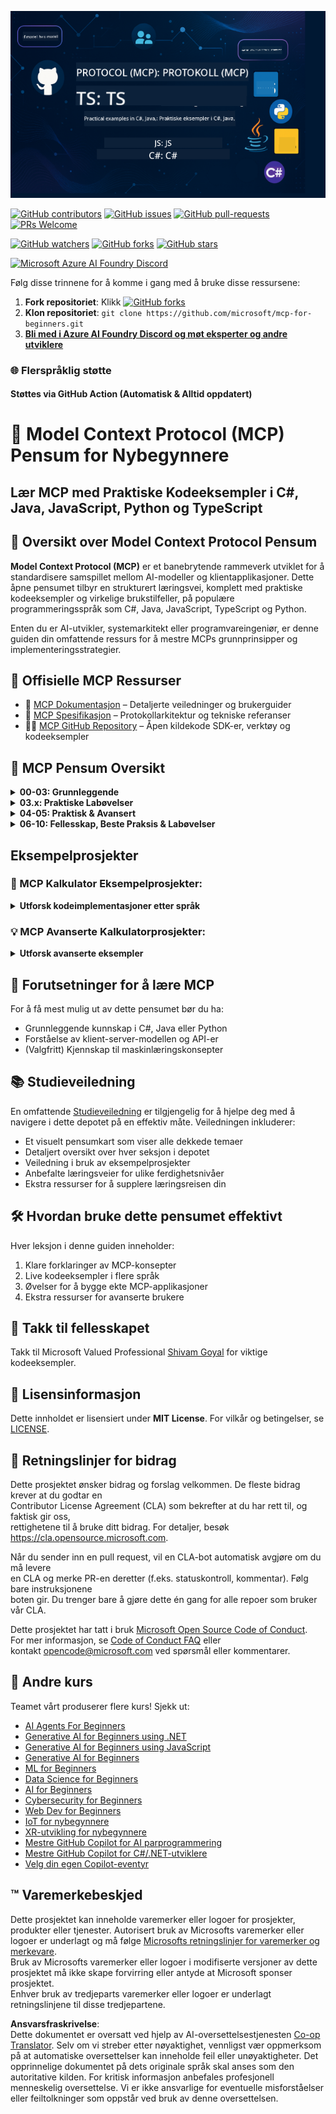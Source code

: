 <!--
CO_OP_TRANSLATOR_METADATA:
{
  "original_hash": "a94f85d76c34db9e2230c3d70787d320",
  "translation_date": "2025-06-27T15:07:40+00:00",
  "source_file": "README.md",
  "language_code": "no"
}
-->
![MCP-for-beginners](../../translated_images/mcp-beginners.2ce2b317996369ff66c5b72e25eff9d4288ab2741fc70c0b4e523d1ae1e249fd.no.png) 

[![GitHub contributors](https://img.shields.io/github/contributors/microsoft/mcp-for-beginners.svg)](https://GitHub.com/microsoft/mcp-for-beginners/graphs/contributors)
[![GitHub issues](https://img.shields.io/github/issues/microsoft/mcp-for-beginners.svg)](https://GitHub.com/microsoft/mcp-for-beginners/issues)
[![GitHub pull-requests](https://img.shields.io/github/issues-pr/microsoft/mcp-for-beginners.svg)](https://GitHub.com/microsoft/mcp-for-beginners/pulls)
[![PRs Welcome](https://img.shields.io/badge/PRs-welcome-brightgreen.svg?style=flat-square)](http://makeapullrequest.com)

[![GitHub watchers](https://img.shields.io/github/watchers/microsoft/mcp-for-beginners.svg?style=social&label=Watch)](https://GitHub.com/microsoft/mcp-for-beginners/watchers)
[![GitHub forks](https://img.shields.io/github/forks/microsoft/mcp-for-beginners.svg?style=social&label=Fork)](https://GitHub.com/microsoft/mcp-for-beginners/fork)
[![GitHub stars](https://img.shields.io/github/stars/microsoft/mcp-for-beginners?style=social&label=Star)](https://GitHub.com/microsoft/mcp-for-beginners/stargazers)


[![Microsoft Azure AI Foundry Discord](https://dcbadge.vercel.app/api/server/ByRwuEEgH4)](https://discord.com/invite/ByRwuEEgH4)


Følg disse trinnene for å komme i gang med å bruke disse ressursene:
1. **Fork repositoriet**: Klikk [![GitHub forks](https://img.shields.io/github/forks/microsoft/mcp-for-beginners.svg?style=social&label=Fork)](https://GitHub.com/microsoft/mcp-for-beginners/fork)
2. **Klon repositoriet**:   `git clone https://github.com/microsoft/mcp-for-beginners.git`
3. [**Bli med i Azure AI Foundry Discord og møt eksperter og andre utviklere**](https://discord.com/invite/ByRwuEEgH4)


### 🌐 Flerspråklig støtte

#### Støttes via GitHub Action (Automatisk & Alltid oppdatert)

# 🚀 Model Context Protocol (MCP) Pensum for Nybegynnere

## **Lær MCP med Praktiske Kodeeksempler i C#, Java, JavaScript, Python og TypeScript**

## 🧠 Oversikt over Model Context Protocol Pensum

**Model Context Protocol (MCP)** er et banebrytende rammeverk utviklet for å standardisere samspillet mellom AI-modeller og klientapplikasjoner. Dette åpne pensumet tilbyr en strukturert læringsvei, komplett med praktiske kodeeksempler og virkelige brukstilfeller, på populære programmeringsspråk som C#, Java, JavaScript, TypeScript og Python.

Enten du er AI-utvikler, systemarkitekt eller programvareingeniør, er denne guiden din omfattende ressurs for å mestre MCPs grunnprinsipper og implementeringsstrategier.

## 🔗 Offisielle MCP Ressurser

- 📘 [MCP Dokumentasjon](https://modelcontextprotocol.io/) – Detaljerte veiledninger og brukerguider  
- 📜 [MCP Spesifikasjon](https://spec.modelcontextprotocol.io/) – Protokollarkitektur og tekniske referanser  
- 🧑‍💻 [MCP GitHub Repository](https://github.com/modelcontextprotocol) – Åpen kildekode SDK-er, verktøy og kodeeksempler  

## 🧭 MCP Pensum Oversikt

<details>
  <summary><strong>00-03: Grunnleggende</strong></summary>

- **00. Introduksjon til MCP**  
  Oversikt over Model Context Protocol og dens betydning i AI-pipelines. [Les mer](./00-Introduction/README.md)
- **01. Forklaring av Kjernebegreper**  
  Grundig gjennomgang av MCPs kjernebegreper. [Les mer](./01-CoreConcepts/README.md)
- **02. Sikkerhet i MCP**  
  Trusler mot sikkerhet og beste praksis. [Les mer](./02-Security/README.md)
- **03. Komme i gang med MCP**  
  Oppsett av miljø, grunnleggende servere/klienter, integrasjon. [Les mer](./03-GettingStarted/README.md)
</details>

<details>
  <summary><strong>03.x: Praktiske Labøvelser</strong></summary>

- **3.1. Første server** – [Veiledning](./03-GettingStarted/01-first-server/README.md)
- **3.2. Første klient** – [Veiledning](./03-GettingStarted/02-client/README.md)
- **3.3. Klient med LLM** – [Veiledning](./03-GettingStarted/03-llm-client/README.md)
- **3.4. Bruke en server med Visual Studio Code** – [Veiledning](./03-GettingStarted/04-vscode/README.md)
- **3.5. Lage en server med SSE** – [Veiledning](./03-GettingStarted/05-sse-server/README.md)
- **3.6. HTTP Streaming** – [Veiledning](./03-GettingStarted/06-http-streaming/README.md)
- **3.7. Bruke AI Toolkit** – [Veiledning](./03-GettingStarted/07-aitk/README.md)
- **3.8. Teste serveren din** – [Veiledning](./03-GettingStarted/08-testing/README.md)
- **3.9. Distribuere serveren din** – [Veiledning](./03-GettingStarted/09-deployment/README.md)
</details>

<details>
  <summary><strong>04-05: Praktisk & Avansert</strong></summary>

- **04. Praktisk Implementering**  
  SDK-er, feilsøking, testing, gjenbrukbare prompt-maler. [Les mer](./04-PracticalImplementation/README.md)
- **05. Avanserte Emner i MCP**  
  Multi-modal AI, skalering, bedriftsbruk. [Les mer](./05-AdvancedTopics/README.md)
- **5.1. MCP Integrasjon med Azure** – [Veiledning](./05-AdvancedTopics/mcp-integration/README.md)
- **5.2. Multi-modalitet** – [Veiledning](./05-AdvancedTopics/mcp-multi-modality/README.md)
- **5.3. MCP OAuth2 Demo** – [Veiledning](./05-AdvancedTopics/mcp-oauth2-demo/README.md)
- **5.4. Root Contexts** – [Veiledning](./05-AdvancedTopics/mcp-root-contexts/README.md)
- **5.5. Routing** – [Veiledning](./05-AdvancedTopics/mcp-routing/README.md)
- **5.6. Sampling** – [Veiledning](./05-AdvancedTopics/mcp-sampling/README.md)
- **5.7. Skalering** – [Veiledning](./05-AdvancedTopics/mcp-scaling/README.md)
- **5.8. Sikkerhet** – [Veiledning](./05-AdvancedTopics/mcp-security/README.md)
- **5.9. Web Search MCP** – [Veiledning](./05-AdvancedTopics/web-search-mcp/README.md)
- **5.10. Realtime Streaming** – [Veiledning](./05-AdvancedTopics/mcp-realtimestreaming/README.md)
- **5.11. Realtime Web Search** – [Veiledning](./05-AdvancedTopics/mcp-realtimesearch/README.md)
- **5.12. Entra ID Autentisering for Model Context Protocol Servere** – [Veiledning](./05-AdvancedTopics/mcp-security-entra/README.md)
</details>

<details>
  <summary><strong>06-10: Fellesskap, Beste Praksis & Labøvelser</strong></summary>
- **06. Fellesskapsbidrag** – [Guide](./06-CommunityContributions/README.md)  
- **07. Innsikter fra tidlig adopsjon** – [Guide](./07-LessonsFromEarlyAdoption/README.md)  
- **08. Beste praksis for MCP** – [Guide](./08-BestPractices/README.md)  
- **09. MCP Case-studier** – [Guide](./09-CaseStudy/README.md)  
- **10. Effektivisering av AI-arbeidsflyter: Bygging av en MCP-server med AI Toolkit** – [Hands On Lab](./10-StreamliningAIWorkflowsBuildingAnMCPServerWithAIToolkit/README.md)  
</details>

## Eksempelprosjekter

### 🧮 MCP Kalkulator Eksempelprosjekter:  
<details>  
  <summary><strong>Utforsk kodeimplementasjoner etter språk</strong></summary>  

  - [C# MCP Server Eksempel](./03-GettingStarted/samples/csharp/README.md)  
  - [Java MCP Kalkulator](./03-GettingStarted/samples/java/calculator/README.md)  
  - [JavaScript MCP Demo](./03-GettingStarted/samples/javascript/README.md)  
  - [Python MCP Server](../../03-GettingStarted/samples/python/mcp_calculator_server.py)  
  - [TypeScript MCP Eksempel](./03-GettingStarted/samples/typescript/README.md)  

</details>

### 💡 MCP Avanserte Kalkulatorprosjekter:  
<details>  
  <summary><strong>Utforsk avanserte eksempler</strong></summary>  

  - [Avansert C# Eksempel](./04-PracticalImplementation/samples/csharp/README.md)  
  - [Java Container App Eksempel](./04-PracticalImplementation/samples/java/containerapp/README.md)  
  - [JavaScript Avansert Eksempel](./04-PracticalImplementation/samples/javascript/README.md)  
  - [Python Kompleks Implementasjon](../../04-PracticalImplementation/samples/python/mcp_sample.py)  
  - [TypeScript Container Eksempel](./04-PracticalImplementation/samples/typescript/README.md)  

</details>  


## 🎯 Forutsetninger for å lære MCP

For å få mest mulig ut av dette pensumet bør du ha:

- Grunnleggende kunnskap i C#, Java eller Python  
- Forståelse av klient-server-modellen og API-er  
- (Valgfritt) Kjennskap til maskinlæringskonsepter  

## 📚 Studieveiledning

En omfattende [Studieveiledning](./study_guide.md) er tilgjengelig for å hjelpe deg med å navigere i dette depotet på en effektiv måte. Veiledningen inkluderer:

- Et visuelt pensumkart som viser alle dekkede temaer  
- Detaljert oversikt over hver seksjon i depotet  
- Veiledning i bruk av eksempelprosjekter  
- Anbefalte læringsveier for ulike ferdighetsnivåer  
- Ekstra ressurser for å supplere læringsreisen din  

## 🛠️ Hvordan bruke dette pensumet effektivt

Hver leksjon i denne guiden inneholder:

1. Klare forklaringer av MCP-konsepter  
2. Live kodeeksempler i flere språk  
3. Øvelser for å bygge ekte MCP-applikasjoner  
4. Ekstra ressurser for avanserte brukere  


## 🌟 Takk til fellesskapet

Takk til Microsoft Valued Professional [Shivam Goyal](https://www.linkedin.com/in/shivam2003/) for viktige kodeeksempler.  

## 📜 Lisensinformasjon

Dette innholdet er lisensiert under **MIT License**. For vilkår og betingelser, se [LICENSE](../../LICENSE).  

## 🤝 Retningslinjer for bidrag

Dette prosjektet ønsker bidrag og forslag velkommen. De fleste bidrag krever at du godtar en  
Contributor License Agreement (CLA) som bekrefter at du har rett til, og faktisk gir oss,  
rettighetene til å bruke ditt bidrag. For detaljer, besøk <https://cla.opensource.microsoft.com>.  

Når du sender inn en pull request, vil en CLA-bot automatisk avgjøre om du må levere  
en CLA og merke PR-en deretter (f.eks. statuskontroll, kommentar). Følg bare instruksjonene  
boten gir. Du trenger bare å gjøre dette én gang for alle repoer som bruker vår CLA.  

Dette prosjektet har tatt i bruk [Microsoft Open Source Code of Conduct](https://opensource.microsoft.com/codeofconduct/).  
For mer informasjon, se [Code of Conduct FAQ](https://opensource.microsoft.com/codeofconduct/faq/) eller  
kontakt [opencode@microsoft.com](mailto:opencode@microsoft.com) ved spørsmål eller kommentarer.  

## 🎒 Andre kurs  
Teamet vårt produserer flere kurs! Sjekk ut:  

- [AI Agents For Beginners](https://github.com/microsoft/ai-agents-for-beginners?WT.mc_id=academic-105485-koreyst)  
- [Generative AI for Beginners using .NET](https://github.com/microsoft/Generative-AI-for-beginners-dotnet?WT.mc_id=academic-105485-koreyst)  
- [Generative AI for Beginners using JavaScript](https://github.com/microsoft/generative-ai-with-javascript?WT.mc_id=academic-105485-koreyst)  
- [Generative AI for Beginners](https://github.com/microsoft/generative-ai-for-beginners?WT.mc_id=academic-105485-koreyst)  
- [ML for Beginners](https://aka.ms/ml-beginners?WT.mc_id=academic-105485-koreyst)  
- [Data Science for Beginners](https://aka.ms/datascience-beginners?WT.mc_id=academic-105485-koreyst)  
- [AI for Beginners](https://aka.ms/ai-beginners?WT.mc_id=academic-105485-koreyst)  
- [Cybersecurity for Beginners](https://github.com/microsoft/Security-101??WT.mc_id=academic-96948-sayoung)  
- [Web Dev for Beginners](https://aka.ms/webdev-beginners?WT.mc_id=academic-105485-koreyst)
- [IoT for nybegynnere](https://aka.ms/iot-beginners?WT.mc_id=academic-105485-koreyst)
- [XR-utvikling for nybegynnere](https://github.com/microsoft/xr-development-for-beginners?WT.mc_id=academic-105485-koreyst)
- [Mestre GitHub Copilot for AI parprogrammering](https://aka.ms/GitHubCopilotAI?WT.mc_id=academic-105485-koreyst)
- [Mestre GitHub Copilot for C#/.NET-utviklere](https://github.com/microsoft/mastering-github-copilot-for-dotnet-csharp-developers?WT.mc_id=academic-105485-koreyst)
- [Velg din egen Copilot-eventyr](https://github.com/microsoft/CopilotAdventures?WT.mc_id=academic-105485-koreyst)


## ™️ Varemerkebeskjed

Dette prosjektet kan inneholde varemerker eller logoer for prosjekter, produkter eller tjenester. Autorisert bruk av Microsofts varemerker eller logoer er underlagt og må følge [Microsofts retningslinjer for varemerker og merkevare](https://www.microsoft.com/legal/intellectualproperty/trademarks/usage/general).  
Bruk av Microsofts varemerker eller logoer i modifiserte versjoner av dette prosjektet må ikke skape forvirring eller antyde at Microsoft sponser prosjektet.  
Enhver bruk av tredjeparts varemerker eller logoer er underlagt retningslinjene til disse tredjepartene.

**Ansvarsfraskrivelse**:  
Dette dokumentet er oversatt ved hjelp av AI-oversettelsestjenesten [Co-op Translator](https://github.com/Azure/co-op-translator). Selv om vi streber etter nøyaktighet, vennligst vær oppmerksom på at automatiske oversettelser kan inneholde feil eller unøyaktigheter. Det opprinnelige dokumentet på dets originale språk skal anses som den autoritative kilden. For kritisk informasjon anbefales profesjonell menneskelig oversettelse. Vi er ikke ansvarlige for eventuelle misforståelser eller feiltolkninger som oppstår ved bruk av denne oversettelsen.